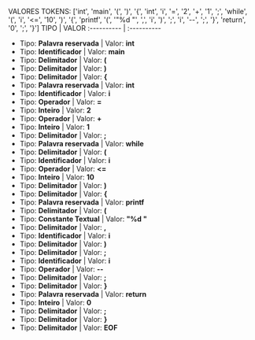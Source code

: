 VALORES TOKENS: ['int', 'main', '(', ')', '{', 'int', 'i', '=', '2', '+', '1', ';', 'while', '(', 'i', '<=', '10', ')', '{', 'printf', '(', '"%d "', ',', 'i', ')', ';', 'i', '--', ';', '}', 'return', '0', ';', '}']
TIPO | VALOR
:---------- | :----------
* Tipo: **Palavra reservada** | Valor: **int**  
* Tipo: **Identificador** | Valor: **main**  
* Tipo: **Delimitador** | Valor: **(**  
* Tipo: **Delimitador** | Valor: **)**  
* Tipo: **Delimitador** | Valor: **{**  
* Tipo: **Palavra reservada** | Valor: **int**  
* Tipo: **Identificador** | Valor: **i**  
* Tipo: **Operador** | Valor: **=**  
* Tipo: **Inteiro** | Valor: **2**  
* Tipo: **Operador** | Valor: **+**  
* Tipo: **Inteiro** | Valor: **1**  
* Tipo: **Delimitador** | Valor: **;**  
* Tipo: **Palavra reservada** | Valor: **while**  
* Tipo: **Delimitador** | Valor: **(**  
* Tipo: **Identificador** | Valor: **i**  
* Tipo: **Operador** | Valor: **<=**  
* Tipo: **Inteiro** | Valor: **10**  
* Tipo: **Delimitador** | Valor: **)**  
* Tipo: **Delimitador** | Valor: **{**  
* Tipo: **Palavra reservada** | Valor: **printf**  
* Tipo: **Delimitador** | Valor: **(**  
* Tipo: **Constante Textual** | Valor: **"%d "**  
* Tipo: **Delimitador** | Valor: **,**  
* Tipo: **Identificador** | Valor: **i**  
* Tipo: **Delimitador** | Valor: **)**  
* Tipo: **Delimitador** | Valor: **;**  
* Tipo: **Identificador** | Valor: **i**  
* Tipo: **Operador** | Valor: **--**  
* Tipo: **Delimitador** | Valor: **;**  
* Tipo: **Delimitador** | Valor: **}**  
* Tipo: **Palavra reservada** | Valor: **return**  
* Tipo: **Inteiro** | Valor: **0**  
* Tipo: **Delimitador** | Valor: **;**  
* Tipo: **Delimitador** | Valor: **}**  
* Tipo: **Delimitador** | Valor: **EOF**  
